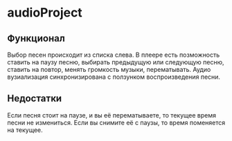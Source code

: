 # audioProject

## Функционал
Выбор песен происходит из списка слева. В плеере есть позможность ставить на паузу песню, выбирать предыдущую или следующую песню, ставить на повтор, менять громкость музыки, перематывать.
Аудио вузиализация синхронизирована с ползунком воспроизведения песни.

## Недостатки
Если песня стоит на паузе, и вы её перематываете, то текущее время песни не измениться. Если вы снимите её с паузы, то время поменяется на текущее.
